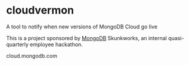 # cloudvermon
A tool to notify when new versions of MongoDB Cloud go live


This is a project sponsored by [MongoDB](https://www.mongodb.com) Skunkworks, an internal quasi-quarterly employee hackathon.

cloud.mongodb.com